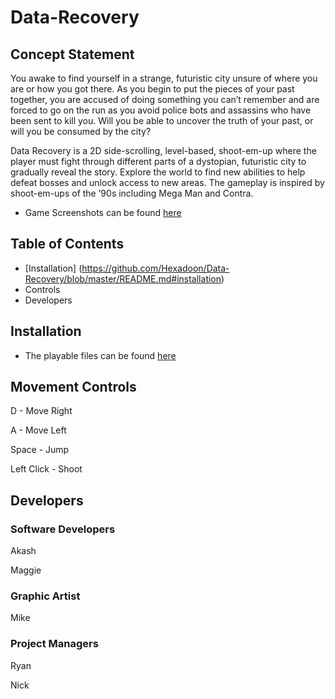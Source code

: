# Data-Recovery

## Concept Statement

You awake to find yourself in a strange, futuristic city unsure of where you are or how you got there. As you begin to put the pieces of your past together, you are accused of doing something you can’t remember and are forced to go on the run as you avoid police bots and assassins who have been sent to kill you. Will you be able to uncover the truth of your past, or will you be consumed by the city?

Data Recovery is a 2D side-scrolling, level-based, shoot-em-up where the player must fight through different parts of a dystopian, futuristic city to gradually reveal the story. Explore the world to find new abilities to help defeat bosses and unlock access to new areas. The gameplay is inspired by shoot-em-ups of the ’90s including Mega Man and Contra. 

- Game Screenshots can be found
[here](https://github.com/Hexadoon/Data-Recovery/tree/master/Data-Recovery/Screenshots)

## Table of Contents

- [Installation] (https://github.com/Hexadoon/Data-Recovery/blob/master/README.md#installation)
- Controls
- Developers

## Installation

- The playable files can be found 
[here](https://github.com/Hexadoon/Data-Recovery/tree/master/Data-Recovery/CurrentGame)

## Movement Controls

D - Move Right

A - Move Left

Space - Jump

Left Click - Shoot

## Developers

### Software Developers

Akash

Maggie

### Graphic Artist

Mike

### Project Managers

Ryan

Nick
